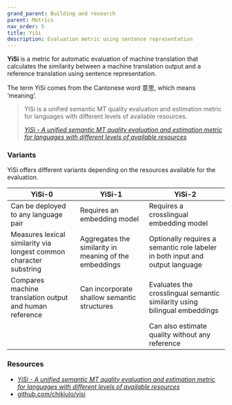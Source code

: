 ```yaml
---
grand_parent: Building and research
parent: Metrics
nav_order: 5
title: YiSi
description: Evaluation metric using sentence representation
---
```


**YiSi** is a metric for automatic evaluation of machine translation that calculates the similarity between a machine translation output and a reference translation using sentence representation.

The term YiSi comes from the Cantonese word 意思, which means ‘meaning’.

> YiSi is a unified semantic MT quality evaluation and estimation metric for languages with different levels of available resources.
>
> [*YiSi - A unified semantic MT quality evaluation and estimation metric for languages with different levels of available resources*](#resources)

### Variants

YiSi offers different variants depending on the resources available for the evaluation.

| YiSi-0 | YiSi-1 | YiSi-2 |
| --- | --- | --- |
| Can be deployed to any language pair | Requires an embedding model | Requires a crosslingual embedding model |
| Measures lexical similarity via longest common character substring | Aggregates the similarity in meaning of the embeddings | Optionally requires a semantic role labeler in both input and output language |
| Compares machine translation output and human reference | Can incorporate shallow semantic structures | Evaluates the crosslingual semantic similarity using bilingual embeddings |
| | | Can also estimate quality without any reference |


### Resources

- [*YiSi - A unified semantic MT quality evaluation and estimation metric for languages with different levels of available resources*](https://aclanthology.org/W19-5358.pdf)
- [github.com/chikiulo/yisi](https://github.com/chikiulo/yisi)
